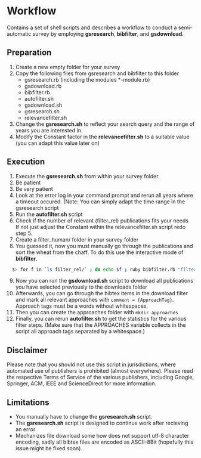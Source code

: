 Workflow
========

Contains a set of shell scripts and describes a workflow to conduct a
semi-automatic survey by employing **gsresearch**, **bibfilter**, and **gsdownload**.

Preparation
------------

1. Create a new empty folder for your survey
2. Copy the following files from gsresearch and bibfilter to this folder
    * gsresearch.rb (including the modules *-module.rb) 
    * gsdownload.rb
    * bibfilter.rb
    * autofilter.sh
    * gsdownload.sh
    * gsresearch.sh
    * relevancefilter.sh
3. Change the **gsresearch.sh** to reflect your search query and the range of years you are interested in.
4. Modify the Constant factor in the **relevancefilter.sh** to a suitable value (you can adapt this value later on)

Execution
---------
1. Execute the **gsresearch.sh** from within your survey folder.
2. Be patient
3. Be very patient
4. Look at the error log in your command prompt and rerun all years
	where a timeout occured.
  (Note: You can simply adapt the time range in the gsresearch script
5. Run the **autofilter.sh** script
6. Check if the number of relevant (filter_rel) publications fits your needs  
	If not just adjust the Constant within the relevancefilter.sh script redo step 5.
7. Create a filter_human/ folder in your survey folder
8. You guessed it, now you must manually go through the publications and
  sort the wheat from the chaff. To do this use the interactive mode of **bibfilter**.
```bash
  $> for f in `ls filter_rel/` ; do echo $f ; ruby bibfilter.rb "filter_rel/$f" > "filter_human/$f" ; done
```
9. Now you can run the **gsdownload.sh** script to download all publications
  you have selected previously to the downloads folder
10. Afterwards, you can go through the bibtex items in the download filter and mark all relevant approaches
  with `comment = {ApproachTag}`. Approach tags must be a words without whitespaces.
11. Then you can create the approaches folder with `mkdir approaches`
12. Finally, you can rerun **autofilter.sh** to get the statistics for the various filter steps.
    (Make sure that the APPROACHES variable collects in the script all approach tags separated by a whitespace.)

Disclaimer
---------- 
Please note that you should not use this script in jurisdictions,
where automated use of publishers is prohibited (almost everywhere).
Please read the respective Terms of Service of the various publishers,
including Google, Springer, ACM, IEEE and ScienceDirect for more information.

Limitations
-----------

* You manually have to change the **gsresearch.sh** script.
* The **gsresearch.sh** script is designed to continue work after recieving an error
* Mechanizes file download some how does not support utf-8 character encoding, sadly all bibtex files are encoded as ASCII-8Bit (hopefully this issue might be fixed soon).
